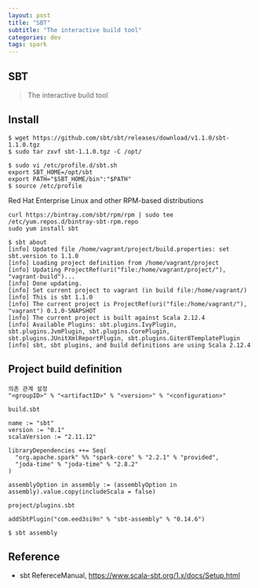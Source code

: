 ```yaml
---
layout: post
title: "SBT"
subtitle: "The interactive build tool"
categories: dev
tags: spark
---
```


## SBT
> The interactive build tool 

## Install

```
$ wget https://github.com/sbt/sbt/releases/download/v1.1.0/sbt-1.1.0.tgz
$ sudo tar zxvf sbt-1.1.0.tgz -C /opt/
```

```
$ sudo vi /etc/profile.d/sbt.sh
export SBT_HOME=/opt/sbt
export PATH="$SBT_HOME/bin":"$PATH"
$ source /etc/profile
````

Red Hat Enterprise Linux and other RPM-based distributions 

```
curl https://bintray.com/sbt/rpm/rpm | sudo tee /etc/yum.repos.d/bintray-sbt-rpm.repo
sudo yum install sbt
```

```
$ sbt about
[info] Updated file /home/vagrant/project/build.properties: set sbt.version to 1.1.0
[info] Loading project definition from /home/vagrant/project
[info] Updating ProjectRef(uri("file:/home/vagrant/project/"), "vagrant-build")...
[info] Done updating.
[info] Set current project to vagrant (in build file:/home/vagrant/)
[info] This is sbt 1.1.0
[info] The current project is ProjectRef(uri("file:/home/vagrant/"), "vagrant") 0.1.0-SNAPSHOT
[info] The current project is built against Scala 2.12.4
[info] Available Plugins: sbt.plugins.IvyPlugin, sbt.plugins.JvmPlugin, sbt.plugins.CorePlugin, sbt.plugins.JUnitXmlReportPlugin, sbt.plugins.Giter8TemplatePlugin
[info] sbt, sbt plugins, and build definitions are using Scala 2.12.4
```

## Project build definition 

```
의존 관계 설정
"<groupID>" % "<artifactID>" % "<version>" % "<configuration>"
```

`build.sbt`
```
name := "sbt"
version := "0.1"
scalaVersion := "2.11.12"

libraryDependencies ++= Seq(
  "org.apache.spark" %% "spark-core" % "2.2.1" % "provided",
  "joda-time" % "joda-time" % "2.8.2"
)

assemblyOption in assembly := (assemblyOption in assembly).value.copy(includeScala = false)
```

`project/plugins.sbt`
```
addSbtPlugin("com.eed3si9n" % "sbt-assembly" % "0.14.6")
```

```
$ sbt assembly
```

## Reference

* sbt RefereceManual, https://www.scala-sbt.org/1.x/docs/Setup.html